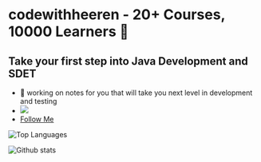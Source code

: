 # codewithheeren - 20+ Courses, 10000 Learners 👋
## Take your first step into Java Development and SDET

<!--
**codewithheeren/codewithheeren** is a ✨ _special_ ✨ repository because its `README.md` (this file) appears on your GitHub profile.

Here are some ideas to get you started: -->

- 🔭 working on notes for you that will take you next level in development and testing
- <img src="https://img.shields.io/badge/-instagram-e34f26?logo=instagram&logoColor=fff" /> 
- [Follow Me](https://www.instagram.com/springbootprojects/)
<!---
- 🌱 I’m currently learning ...
- 👯 I’m looking to collaborate on ...
- 🤔 I’m looking for help with ...
- 💬 Ask me about ...
- 📫 How to reach me: ...
- 😄 Pronouns: ...
- ⚡ Fun fact: ...
--->


![Top Languages](https://github-readme-stats.vercel.app/api/top-langs/?username=codewithheeren&show_icons=true&theme=radical)

![Github stats](https://github-readme-stats.vercel.app/api?username=codewithheeren&count_private=true&show_icons=true&theme=radical)

